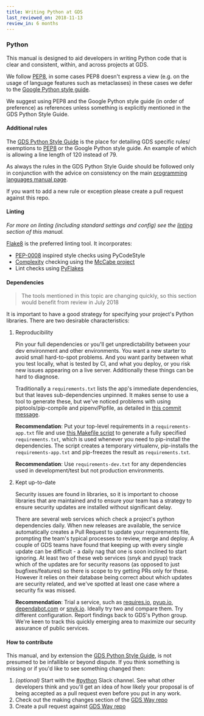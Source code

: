 ```yaml
---
title: Writing Python at GDS
last_reviewed_on: 2018-11-13
review_in: 6 months
---
```


### Python

This manual is designed to aid developers in writing Python code that is clear and consistent, within, and across projects at GDS.

We follow [PEP8][], in some cases PEP8 doesn't express a view (e.g. on the usage of language
features such as metaclasses) in these cases we defer to the [Google Python style guide][GPSG].

We suggest using PEP8 and the Google Python style guide (in order of preference) as references unless
something is explicitly mentioned in the GDS Python Style Guide.

#### Additional rules

The [GDS Python Style Guide][GDSPSG] is the place for detailing GDS specific rules/ exemptions to [PEP8][] or the Google Python style guide. An example of which is allowing a line length of 120 instead of 79.

As always the rules in the GDS Python Style Guide should be followed only in conjunction with the advice
on consistency on the main [programming languages manual page][GDSPSG].

If you want to add a new rule or exception please create a pull request against this repo.

#### Linting

_For more on linting (including standard settings and config) see the [linting][linting] section of this manual._

[Flake8][] is the preferred linting tool. It incorporates:

* [PEP-0008][PEP8] inspired style checks using PyCodeStyle
* [Complexity][WikiCyclomatic_complexity] checking using the [McCabe project][McCabe]
* Lint checks using [PyFlakes][]

#### Dependencies

<blockquote>The tools mentioned in this topic are changing quickly, so this
section would benefit from review in July 2018</blockquote>

It is important to have a good strategy for specifying your project's Python
libraries. There are two desirable characteristics:

1. Reproducibility

    Pin your full dependencies or you'll get unpredictability between your dev
    environment and other environments. You want a new starter to avoid small
    hard-to-spot problems. And you want parity between what you test locally,
    what is tested by CI, and what you deploy, or you risk new issues appearing
    on a live server. Additionally these things can be hard to diagnose.

    Traditionally a `requirements.txt` lists the app's immediate dependencies,
    but that leaves sub-dependencies unpinned. It makes sense to use a tool to
    generate these, but we've noticed problems with using
    piptools/pip-compile and pipenv/Pipfile, as detailed in [this commit
    message][dm-deps-commit].

    **Recommendation**: Put your top-level requirements in a
    `requirements-app.txt` file and use [this Makefile
    script][dm-deps-commit-makefile] to generate a fully specified
    `requirements.txt`, which is used whenever you need to pip-install the
    dependencies. The script creates a temporary virtualenv, pip-installs the
    `requirements-app.txt` and pip-freezes the result as `requirements.txt`.

    **Recommendation**: Use `requirements-dev.txt` for any dependencies used in
    development/test but not production environments.


2. Kept up-to-date

    Security issues are found in libraries, so it is important to choose
    libraries that are maintained and to ensure your team has a strategy to
    ensure security updates are installed without significant delay.

    There are several web services which check a project's python dependencies
    daily. When new releases are available, the service automatically creates a
    Pull Request to update your requirements file, prompting the team's typical
    processes to review, merge and deploy. A couple of GDS teams have found that
    keeping up with every single update can be difficult - a daily nag that one
    is soon inclined to start ignoring. At least two of these web services (snyk
    and pyup) track which of the updates are for security reasons (as opposed to
    just bugfixes/features) so there is scope to try getting PRs only for these.
    However it relies on their database being correct about which updates are
    security related, and we've spotted at least one case where a security fix
    was missed.

    **Recommendation**: Trial a service, such as [requires.io][], [pyup.io][],
    [dependabot.com][] or [snyk.io][]. Ideally try two and compare them. Try
    different configuration. Report findings back to GDS's Python group. We're
    keen to track this quickly emerging area to maximize our security assurance
    of public services.

#### How to contribute

This manual, and by extension the [GDS Python Style Guide][GDSPSG], is not presumed to be infallible or beyond dispute.
If you think something is missing or if you'd like to see something changed then:

1. _(optional)_ Start with the [#python][slack-python] Slack channel. See what other developers think and you'll get an idea
of how likely your proposal is of being accepted as a pull request even before you put in any work.
2. Check out the making changes section of the [GDS Way repo][github-gds-way-readme-making-changes]
3. Create a pull request against [GDS Way repo][github-gds-way]



[github-gds-way]: https://github.com/alphagov/gds-way
[github-gds-way-readme-making-changes]: https://github.com/alphagov/gds-way/blob/master/README.md#making-changes
[slack-python]: https://gds.slack.com/messages/python
[linting]: #linting
[WikiCyclomatic_complexity]: https://en.wikipedia.org/wiki/Cyclomatic_complexity
[PyCharm]: https://www.jetbrains.com/pycharm/
[GPSG]: build-services.html#programming-language-style-guides
[PEP8]: https://www.python.org/dev/peps/pep-0008/
[PEP373]: https://www.python.org/dev/peps/pep-0373/
[Flake8]: http://flake8.pycqa.org/en/latest/
[PyFlakes]: https://github.com/pycqa/pyflakes
[McCabe]: https://pypi.python.org/pypi/mccabe
[dm-deps-commit]: https://github.com/alphagov/digitalmarketplace-api/commit/95ac12206d26e6b219dd381dd63641c33467afbd
[dm-deps-commit-makefile]: https://github.com/alphagov/digitalmarketplace-api/commit/95ac12206d26e6b219dd381dd63641c33467afbd#diff-b67911656ef5d18c4ae36cb6741b7965
[requires.io]: https://requires.io/
[pyup.io]: https://pyup.io/
[dependabot.com]: https://dependabot.com/
[snyk.io]: https://snyk.io/
[GDSPSG]: #python
